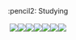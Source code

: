 
<!--
**ssongcookie/ssongcookie** is a ✨ _special_ ✨ repository because its `README.md` (this file) appears on your GitHub profile.
                                           
Here are some ideas to get you started:

- 🔭 I’m currently working on ...
- 🌱 I’m currently learning ...
- 👯 I’m looking to collaborate on ...
- 🤔 I’m looking for help with ...
- 💬 Ask me about ...
- 📫 How to reach me: ...
- 😄 Pronouns: ...
- ⚡ Fun fact: ...
-->

<div align = center> :pencil2: Studying</div>
<br>
<div align = center><!-- ![jQuery] --><img src="https://img.shields.io/badge/jquery-%230769AD.svg?style=for-the-badge&logo=jquery&logoColor=white"/><!-- ![Spring] --><img src="https://img.shields.io/badge/spring-%236DB33F.svg?style=for-the-badge&logo=spring&logoColor=white"/><!--![Thymeleaf] --><img src="https://img.shields.io/badge/Thymeleaf-%23005C0F.svg?style=for-the-badge&logo=Thymeleaf&logoColor=white"/><!-- ![CSS3] --><img src="https://img.shields.io/badge/css3-%231572B6.svg?style=for-the-badge&logo=css3&logoColor=white"/><!-- ![HTML5] --><img src="https://img.shields.io/badge/html5-%23E34F26.svg?style=for-the-badge&logo=html5&logoColor=white"/><!-- ![Java] --><img src="https://img.shields.io/badge/java-%23ED8B00.svg?style=for-the-badge&logo=java&logoColor=white"/><!-- ![JavaScript] --><img src="https://img.shields.io/badge/javascript-%23323330.svg?style=for-the-badge&logo=javascript&logoColor=%23F7DF1E"/></div>
